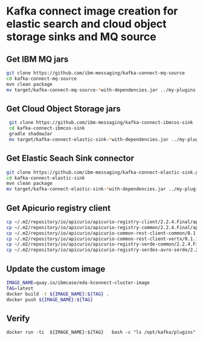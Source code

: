 
# Kafka connect image creation for elastic search and cloud object storage sinks and MQ source


## Get IBM MQ jars

```sh
git clone https://github.com/ibm-messaging/kafka-connect-mq-source
cd kafka-connect-mq-source
mvn clean package
mv target/kafka-connect-mq-source-*with-dependencies.jar ../my-plugins
```


## Get Cloud Object Storage jars


```sh
 git clone https://github.com/ibm-messaging/kafka-connect-ibmcos-sink
 cd kafka-connect-ibmcos-sink
 gradle shadowJar
 mv target/kafka-connect-elastic-sink-*with-dependencies.jar ../my-plugins
```

## Get Elastic Seach Sink connector

```sh
git clone https://github.com/ibm-messaging/kafka-connect-elastic-sink.git
cd kafka-connect-elastic-sink
mvn clean package
mv target/kafka-connect-elastic-sink-*with-dependencies.jar ../my-plugins
```

## Get Apicurio registry client

```sh
cp ~/.m2/repository/io/apicurio/apicurio-registry-client/2.2.4.Final/apicurio-registry-client-2.2.4.Final.jar ./my-plugins
cp ~/.m2/repository/io/apicurio/apicurio-registry-common/2.2.4.Final/apicurio-registry-common-2.2.4.Final.jar ./my-plugins
cp ~/.m2/repository/io/apicurio/apicurio-common-rest-client-common/0.1.11.Final/apicurio-common-rest-client-common-0.1.11.Final.jar ./my-plugins
cp ~/.m2/repository/io/apicurio/apicurio-common-rest-client-vertx/0.1.11.Final/apicurio-common-rest-client-vertx-0.1.11.Final.jar  ./my-plugins
cp ~/.m2/repository/io/apicurio/apicurio-registry-serde-common/2.2.4.Final/apicurio-registry-serde-common-2.2.4.Final.jar  ./my-plugins
cp ~/.m2/repository/io/apicurio/apicurio-registry-serdes-avro-serde/2.2.4.Final/apicurio-registry-serdes-avro-serde-2.2.4.Final.jar  ./my-plugins
```

## Update the custom image

```sh
IMAGE_NAME=quay.io/ibmcase/eda-kconnect-cluster-image 
TAG=latest
docker build -t ${IMAGE_NAME}:${TAG} .
docker push ${IMAGE_NAME}:${TAG}
```

## Verify

```
docker run -ti  ${IMAGE_NAME}:${TAG}   bash -c "ls /opt/kafka/plugins"
```